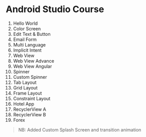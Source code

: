 # Android Studio Course

1. Hello World
2. Color Screen
3. Edit Text & Button
4. Email Form
5. Multi Language
6. Implicit Intent
7. Web View
8. Web View Advance
9. Web View Angular
10. Spinner
11. Custom Spinner
12. Tab Layout
13. Grid Layout
14. Frame Layout
15. Constraint Layout
16. Hotel App
17. RecyclerView A
18. RecyclerView B
19. Forex

> NB: Added Custom Splash Screen and transition animation
